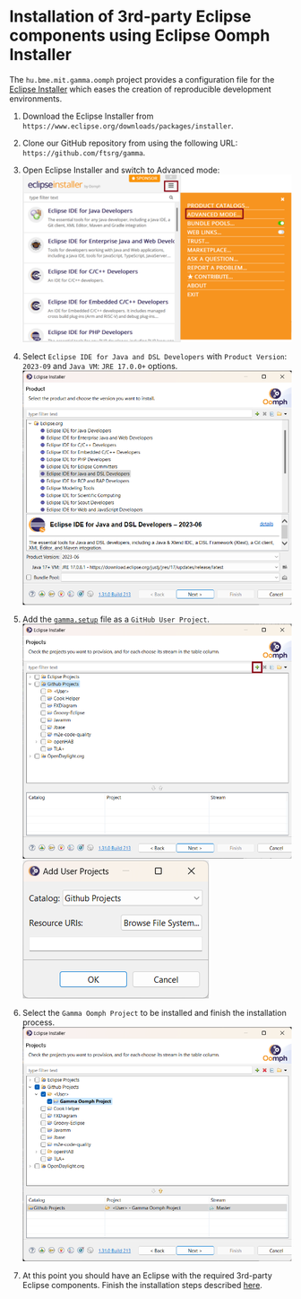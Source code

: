 # Installation of 3rd-party Eclipse components using Eclipse Oomph Installer

The `hu.bme.mit.gamma.oomph` project provides a configuration file for the [Eclipse Installer](https://wiki.eclipse.org/Eclipse_Installer) which eases the creation of reproducible development environments. 

1. Download the Eclipse Installer from `https://www.eclipse.org/downloads/packages/installer`.

1. Clone our GitHub repository from using the following URL: `https://github.com/ftsrg/gamma`.
   
1. Open Eclipse Installer and switch to Advanced mode:
![Start Eclipse Installer in Advanced Mode](images/eclipse-installer.png)

1. Select `Eclipse IDE for Java and DSL Developers` with `Product Version`: `2023-09` and `Java VM`: `JRE 17.0.0+` options.
![Eclipse IDE for Java and DSL Developers](images/eclipse-dsl.png)

1. Add the [`gamma.setup`](hu.bme.mit.gamma.oomph/gamma.setup) file as a `GitHub User Project`. 
![Alt text](images/eclipse-add-project.png)
![Alt text](images/eclipse-add-user-project.png)

1. Select the `Gamma Oomph Project` to be installed and finish the installation process.
![Alt text](images/eclipse-select-gamma.png)

1. At this point you should have an Eclipse with the required 3rd-party Eclipse components. Finish the installation steps described [here](../README.md#installation).